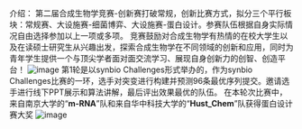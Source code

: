 介绍：
第二届合成生物学竞赛-创新赛打破常规，创新比赛方式，拟分三个平行板块：常规赛、大设施赛-细菌博弈、大设施赛-蛋白设计。参赛队伍根据自身实际情况自由选择参加以上一项或多项。
竞赛鼓励对合成生物学有热情的在校大学生以及在读硕士研究生从兴趣出发，探索合成生物学在不同领域的创新和应用，同时为青年学生提供一个与顶尖学者面对面交流学习、展现自身创新力的创智、创造平台！
![image](https://github.com/KRATSZ/CAPE-2023/assets/59955777/6a96cbe7-4acb-4f40-a72a-39b5629e7813)
第1轮是以synbio Challenges形式举办的，作为synbio Challenges比赛的一环，选手对突变进行构建并预测96条最优序列提交。邀请选手进行线下PPT展示和算法讲解，最后评出效果最优的队伍。
在本轮次比赛中，来自南京大学的“**m-RNA**”队和来自华中科技大学的“**Hust_Chem**”队获得蛋白设计赛大奖
![image](https://github.com/KRATSZ/CAPE-2023/assets/59955777/b24a641c-95c8-49f7-a80d-8b181c17d7df)

